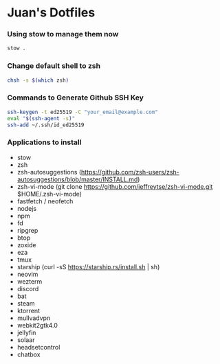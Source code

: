 # Juan's Dotfiles

### Using stow to manage them now
```bash
stow .
```

### Change default shell to zsh
```bash
chsh -s $(which zsh)
```

### Commands to Generate Github SSH Key
```bash
ssh-keygen -t ed25519 -C "your_email@example.com"
eval "$(ssh-agent -s)"
ssh-add ~/.ssh/id_ed25519
```

### Applications to install
- stow
- zsh
- zsh-autosuggestions (https://github.com/zsh-users/zsh-autosuggestions/blob/master/INSTALL.md)
- zsh-vi-mode (git clone https://github.com/jeffreytse/zsh-vi-mode.git $HOME/.zsh-vi-mode)
- fastfetch / neofetch
- nodejs
- npm
- fd
- ripgrep
- btop
- zoxide
- eza
- tmux
- starship (curl -sS https://starship.rs/install.sh | sh)
- neovim
- wezterm
- discord
- bat
- steam
- ktorrent
- mullvadvpn
- webkit2gtk4.0
- jellyfin
- solaar
- headsetcontrol
- chatbox
